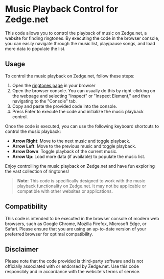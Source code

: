 # Music Playback Control for Zedge.net

This code allows you to control the playback of music on Zedge.net, a website for finding ringtones. By executing the code in the browser console, you can easily navigate through the music list, play/pause songs, and load more data to populate the list.

## Usage

To control the music playback on Zedge.net, follow these steps:

1. Open the [ringtones page](https://www.zedge.net/find/ringtones) in your browser
2. Open the browser console. You can usually do this by right-clicking on the webpage and selecting "Inspect" or "Inspect Element," and then navigating to the "Console" tab.
3. Copy and paste the provided code into the console.
4. Press Enter to execute the code and initialize the music playback control.

Once the code is executed, you can use the following keyboard shortcuts to control the music playback:

- **Arrow Right**: Move to the next music and toggle playback.
- **Arrow Left**: Move to the previous music and toggle playback.
- **Arrow Down**: Toggle playback of the current music.
- **Arrow Up**: Load more data (if available) to populate the music list.

Enjoy controlling the music playback on Zedge.net and have fun exploring the vast collection of ringtones!

> **Note:** This code is specifically designed to work with the music playback functionality on Zedge.net. It may not be applicable or compatible with other websites or applications.

## Compatibility

This code is intended to be executed in the browser console of modern web browsers, such as Google Chrome, Mozilla Firefox, Microsoft Edge, or Safari. Please ensure that you are using an up-to-date version of your preferred browser for optimal compatibility.

## Disclaimer

Please note that the code provided is third-party software and is not officially associated with or endorsed by Zedge.net. Use this code responsibly and in accordance with the website's terms of service.
